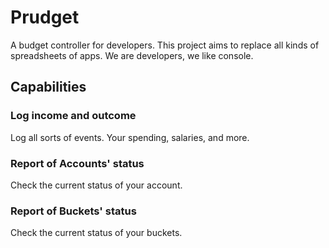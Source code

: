 # Prudget

A budget controller for developers. This project aims to replace all kinds of spreadsheets of apps. We are developers, we like console.

## Capabilities

### Log income and outcome

Log all sorts of events. Your spending, salaries, and more.

### Report of Accounts' status

Check the current status of your account.

### Report of Buckets' status

Check the current status of your buckets.
